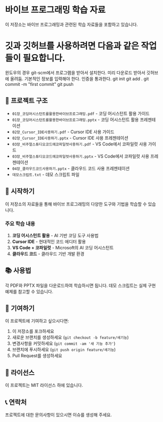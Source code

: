 # 바이브 프로그래밍 학습 자료

이 저장소는 바이브 프로그래밍과 관련된 학습 자료들을 포함하고 있습니다.

# 깃과 깃허브를 사용하려면 다음과 같은 작업들이 필요합니다. 
윈도우의 경우 git-scm에서 프로그램을 받아서 설치한다. 미리 다운로드 받아서 깃허브에 올려둠. 
기본적인 정보를 입력해야 한다. 
인증을 통과한다. 
git init 
git add . 
git commit -m "first commit"
git push 


## 📁 프로젝트 구조

- `01장_코딩어시스턴트를활용한바이브프로그래밍.pdf` - 코딩 어시스턴트 활용 가이드
- `01장_코딩어시스턴트를활용한바이브프로그래밍.pptx` - 코딩 어시스턴트 활용 프레젠테이션
- `02장_Cursor_IDE사용하기.pdf` - Cursor IDE 사용 가이드
- `02장_Cursor_IDE사용하기.pptx` - Cursor IDE 사용 프레젠테이션
- `03장_비주얼스튜디오코드에코파일럿사용하기.pdf` - VS Code에서 코파일럿 사용 가이드
- `03장_비주얼스튜디오코드에코파일럿사용하기.pptx` - VS Code에서 코파일럿 사용 프레젠테이션
- `04장_클라우드코드사용하기.pptx` - 클라우드 코드 사용 프레젠테이션
- `데모스크립트.txt` - 데모 스크립트 파일

## 🚀 시작하기

이 저장소의 자료들을 통해 바이브 프로그래밍의 다양한 도구와 기법을 학습할 수 있습니다.

### 주요 학습 내용

1. **코딩 어시스턴트 활용** - AI 기반 코딩 도구 사용법
2. **Cursor IDE** - 현대적인 코드 에디터 활용
3. **VS Code + 코파일럿** - Microsoft의 AI 코딩 어시스턴트
4. **클라우드 코드** - 클라우드 기반 개발 환경

## 📚 사용법

각 PDF와 PPTX 파일을 다운로드하여 학습하시면 됩니다. 데모 스크립트는 실제 구현 예제를 참고할 수 있습니다.

## 🤝 기여하기

이 프로젝트에 기여하고 싶으시다면:

1. 이 저장소를 포크하세요
2. 새로운 브랜치를 생성하세요 (`git checkout -b feature/새기능`)
3. 변경사항을 커밋하세요 (`git commit -am '새 기능 추가'`)
4. 브랜치에 푸시하세요 (`git push origin feature/새기능`)
5. Pull Request를 생성하세요

## 📄 라이선스

이 프로젝트는 MIT 라이선스 하에 있습니다.

## 📞 연락처

프로젝트에 대한 문의사항이 있으시면 이슈를 생성해 주세요.
